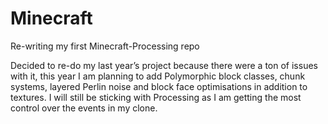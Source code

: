 # Minecraft
Re-writing my first Minecraft-Processing repo

Decided to re-do my last year’s project because there were a ton of issues with it, this year I am planning to add Polymorphic block classes, chunk systems, layered Perlin noise and block face optimisations in addition to textures. I will still be sticking with Processing as I am getting the most control over the events in my clone.

